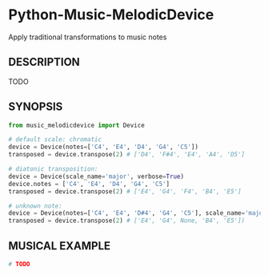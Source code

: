 # Python-Music-MelodicDevice
Apply traditional transformations to music notes

## DESCRIPTION

TODO

## SYNOPSIS
```python
from music_melodicdevice import Device

# default scale: chromatic
device = Device(notes=['C4', 'E4', 'D4', 'G4', 'C5'])
transposed = device.transpose(2) # ['D4', 'F#4', 'E4', 'A4', 'D5']

# diatonic transposition:
device = Device(scale_name='major', verbose=True)
device.notes = ['C4', 'E4', 'D4', 'G4', 'C5']
transposed = device.transpose(2) # ['E4', 'G4', 'F4', 'B4', 'E5']

# unknown note:
device = Device(notes=['C4', 'E4', 'D#4', 'G4', 'C5'], scale_name='major')
transposed = device.transpose(2) # ['E4', 'G4', None, 'B4', 'E5'])
```

## MUSICAL EXAMPLE
```python
# TODO
```
